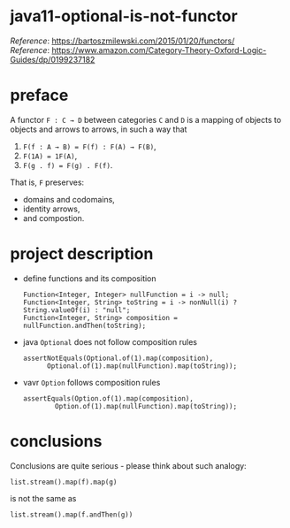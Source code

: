 # java11-optional-is-not-functor
_Reference_: https://bartoszmilewski.com/2015/01/20/functors/  
_Reference_: https://www.amazon.com/Category-Theory-Oxford-Logic-Guides/dp/0199237182

# preface
A functor `F : C → D`
between categories `C` and `D` is a mapping of objects to 
objects and arrows to arrows, in such a way that
1. `F(f : A → B) = F(f) : F(A) → F(B)`,
1. `F(1A) = 1F(A)`,
1. `F(g . f) = F(g) . F(f)`.

That is, `F` preserves:
* domains and codomains, 
* identity arrows, 
* and compostion.

# project description
* define functions and its composition
    ```
    Function<Integer, Integer> nullFunction = i -> null;
    Function<Integer, String> toString = i -> nonNull(i) ? String.valueOf(i) : "null";
    Function<Integer, String> composition = nullFunction.andThen(toString);
    ```
* java `Optional` does not follow composition rules
    ```
    assertNotEquals(Optional.of(1).map(composition), 
          Optional.of(1).map(nullFunction).map(toString));
    ```
* vavr `Option` follows composition rules
    ```
    assertEquals(Option.of(1).map(composition), 
            Option.of(1).map(nullFunction).map(toString));
    ```

# conclusions
Conclusions are quite serious - please think about
such analogy:
```
list.stream().map(f).map(g)
```
is not the same as
```
list.stream().map(f.andThen(g))
```